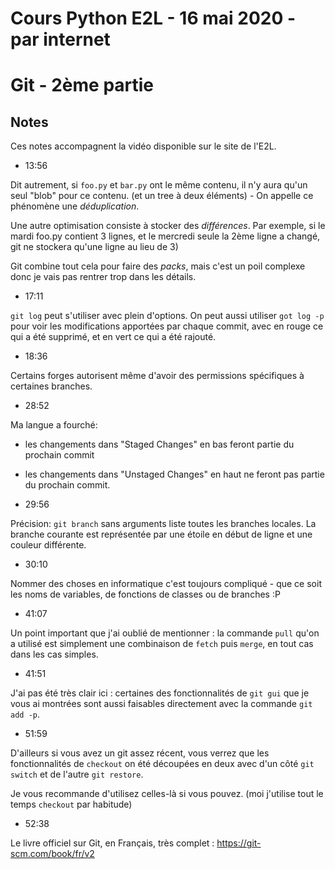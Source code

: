 # Cours Python E2L - 16 mai 2020 - par internet

# Git - 2ème partie

## Notes

Ces notes accompagnent la vidéo disponible sur le site de l'E2L.

* 13:56

Dit autrement, si `foo.py` et `bar.py` ont le même contenu, il n'y aura
qu'un seul "blob" pour ce contenu. (et un tree à deux éléments) -
On appelle ce phénomène une *déduplication*.

Une autre optimisation consiste à stocker des *différences*. Par exemple, si le mardi foo.py contient 3 lignes, et le mercredi seule la 2ème ligne
a changé, git ne stockera qu'une ligne au lieu de 3)

Git combine tout cela pour faire des *packs*, mais c'est un poil complexe donc
je vais pas rentrer trop dans les détails.

* 17:11

`git log` peut s'utiliser avec plein d'options. On peut aussi utiliser
`got log -p` pour voir les modifications apportées par chaque commit,
avec en rouge ce qui a été supprimé, et en vert ce qui a été
rajouté.

* 18:36

Certains forges autorisent même d'avoir des permissions spécifiques à certaines branches.

* 28:52

Ma langue a fourché:

* les changements dans "Staged Changes" en bas feront partie du prochain commit
* les changements dans "Unstaged Changes" en haut ne feront pas partie du prochain commit.

* 29:56

Précision: `git branch` sans arguments liste toutes les branches locales. La branche courante
est représentée par une étoile en début de ligne et une couleur différente.

* 30:10

Nommer des choses en informatique c'est toujours compliqué - que ce soit les noms
de variables, de fonctions de classes ou de branches :P

* 41:07

Un point important que j'ai oublié de mentionner : la commande `pull` qu'on a utilisé
est simplement une combinaison de `fetch` puis `merge`, en tout cas dans les cas simples.

* 41:51

J'ai pas été très clair ici : certaines des fonctionnalités de `git gui`
que je vous ai montrées sont aussi faisables directement avec la commande
`git add -p`.

* 51:59

D'ailleurs si vous avez un git assez récent, vous verrez que
les fonctionnalités de `checkout` on été découpées en deux
avec d'un côté `git switch` et de l'autre `git restore`.

Je vous recommande d'utilisez celles-là si vous pouvez.
(moi j'utilise tout le temps `checkout` par habitude)

* 52:38

Le livre officiel sur Git, en Français, très complet : https://git-scm.com/book/fr/v2
